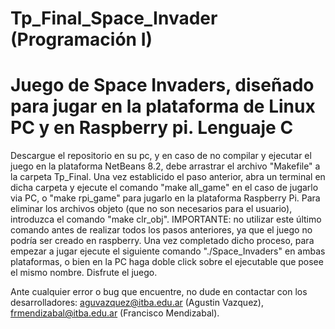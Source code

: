 # Tp_Final_Space_Invader (Programación I)
# Juego de Space Invaders, diseñado para jugar en la plataforma de Linux PC y en Raspberry pi. Lenguaje C

Descargue el repositorio en su pc, y en caso de no compilar y ejecutar el juego en la plataforma NetBeans 8.2, debe arrastrar el archivo "Makefile" a la carpeta Tp_Final.
Una vez establicido el paso anterior, abra un terminal en dicha carpeta y ejecute el comando "make all_game" en el caso de jugarlo via PC, o "make rpi_game" para jugarlo en la plataforma Raspberry Pi. 
Para eliminar los archivos objeto (que no son necesarios para el usuario), introduzca el comando "make clr_obj". IMPORTANTE: no utilizar este último comando antes de realizar todos los pasos anteriores, ya que el juego no podría ser creado en raspberry.
Una vez completado dicho proceso, para empezar a jugar ejecute el siguiente comando "./Space_Invaders" en ambas plataformas, o bien en la PC haga doble click sobre el ejecutable que posee el mismo nombre.
Disfrute el juego.

Ante cualquier error o bug que encuentre, no dude en contactar con los desarrolladores: aguvazquez@itba.edu.ar (Agustin Vazquez), frmendizabal@itba.edu.ar (Francisco Mendizabal).
